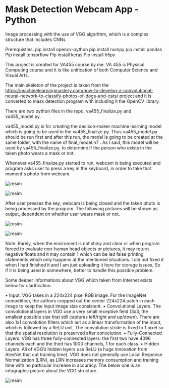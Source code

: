 # Mask Detection Webcam App - Python
 Image processing with the use of VGG algorithm, which is a complex structure that includes CNNs
 
 
Prerequisties:
pip install opencv-python
pip install numpy 
pip install pandas 
Pip install tensorflow
Pip install keras
Pip install h5py



This project is created for VA455 course by me. VA 455 is Physical Computing course and it is like unification of both Computer Science and Visual Arts. 

The main skeleton of the project is taken from the https://machinelearningmastery.com/how-to-develop-a-convolutional-neural-network-to-classify-photos-of-dogs-and-cats/ project and it is converted to mask detection program with including it the OpenCV library.

There are two python files in the repo, va455_finalize.py and va455_model.py. 

va455_model.py is for creating the decison-maker machine learning model which is going to be used in the va455_finalize.py. Thus va455_model.py should be run first and after this run, the model is going to be created at the same folder, with the name of final_model.h7 . As I said, this model will be used by va455_finalize.py, to determine if the person who exists in the taken photo wears a mask or not.

Whenever va455_finalize.py started to run, webcam is being executed and program asks user to press a key in the keyboard, in order to take that moment's photo from webcam.

![resim](https://user-images.githubusercontent.com/55497058/116768571-288ead00-aa40-11eb-97a2-573d34ab63df.png)

![resim](https://user-images.githubusercontent.com/55497058/116768578-33494200-aa40-11eb-8ad7-330dd01f3953.png)



After user presses the key, webcam is being closed and the taken photo is being processed by the program. The following pictures will be shown as output, dependent on whether user wears mask or not.

![resim](https://user-images.githubusercontent.com/55497058/116768489-a8684780-aa3f-11eb-9907-8797181d9501.png)

![resim](https://user-images.githubusercontent.com/55497058/116768520-d51c5f00-aa3f-11eb-85f9-fb3ffb8deb3b.png)


Note: Rarely, when the enviroment is not shiny and clear or when program forced to evaluate non-human head objects or pictures, it may return negative floats and it may contain 1 which can be led false printing statements which only happens at the mentioned situations. I did not fixed it when I had finished it and I am just uploading it here for storage issues, So if it is being used in somewhere, better to handle this possible problem.


Some deeper informations about VGG which taken from Internet exists below for clarification.

•	Input. VGG takes in a 224x224 pixel RGB image. For the ImageNet competition, the authors cropped out the center 224x224 patch in each image to keep the input image size consistent.
•	Convolutional Layers. The convolutional layers in VGG use a very small receptive field (3x3, the smallest possible size that still captures left/right and up/down). There are also 1x1 convolution filters which act as a linear transformation of the input, which is followed by a ReLU unit. The convolution stride is fixed to 1 pixel so that the spatial resolution is preserved after convolution.
•	Fully-Connected Layers. VGG has three fully-connected layers: the first two have 4096 channels each and the third has 1000 channels, 1 for each class.
•	Hidden Layers. All of VGG’s hidden layers use ReLU (a huge innovation from AlexNet that cut training time). VGG does not generally use Local Response Normalization (LRN), as LRN increases memory consumption and training time with no particular increase in accuracy.
The below one is an infographic picture about the VGG structure.

![resim](https://user-images.githubusercontent.com/55497058/116768544-fb41ff00-aa3f-11eb-9389-67aacbb60760.png)


